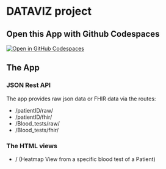 # DATAVIZ project

## Open this App with Github Codespaces

[![Open in GitHub Codespaces](https://github.com/codespaces/badge.svg)](https://github.com/codespaces/new?hide_repo_select=true&ref=main&repo=483631471)

## The App

### JSON Rest API

The app provides raw json data or FHIR data via the routes:

- /patientID/raw/
- /patientID/fhir/
- /Blood_tests/raw/
- /Blood_tests/fhir/

### The HTML views

- / (Heatmap View from a specific blood test of a Patient)
  
